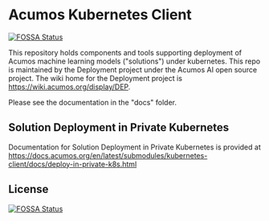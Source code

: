 <!---
.. ===============LICENSE_START=======================================================
.. Acumos CC-BY-4.0
.. ===================================================================================
.. Copyright (C) 2018 AT&T Intellectual Property & Tech Mahindra. All rights reserved.
.. ===================================================================================
.. This Acumos documentation file is distributed by AT&T and Tech Mahindra
.. under the Creative Commons Attribution 4.0 International License (the "License");
.. you may not use this file except in compliance with the License.
.. You may obtain a copy of the License at
..
..      http://creativecommons.org/licenses/by/4.0
..
.. This file is distributed on an "AS IS" BASIS,
.. WITHOUT WARRANTIES OR CONDITIONS OF ANY KIND, either express or implied.
.. See the License for the specific language governing permissions and
.. limitations under the License.
.. ===============LICENSE_END=========================================================
-->

# Acumos Kubernetes Client
[![FOSSA Status](https://app.fossa.io/api/projects/git%2Bgithub.com%2Fgeva%2Fkubernetes-client.svg?type=shield)](https://app.fossa.io/projects/git%2Bgithub.com%2Fgeva%2Fkubernetes-client?ref=badge_shield)


This repository holds components and tools supporting deployment of Acumos
machine learning models ("solutions") under kubernetes. This repo is maintained
by the Deployment project under the Acumos AI open source project. The wiki
home for the Deployment project is https://wiki.acumos.org/display/DEP.

Please see the documentation in the "docs" folder.

## Solution Deployment in Private Kubernetes

Documentation for Solution Deployment in Private Kubernetes is provided at
https://docs.acumos.org/en/latest/submodules/kubernetes-client/docs/deploy-in-private-k8s.html


## License
[![FOSSA Status](https://app.fossa.io/api/projects/git%2Bgithub.com%2Fgeva%2Fkubernetes-client.svg?type=large)](https://app.fossa.io/projects/git%2Bgithub.com%2Fgeva%2Fkubernetes-client?ref=badge_large)